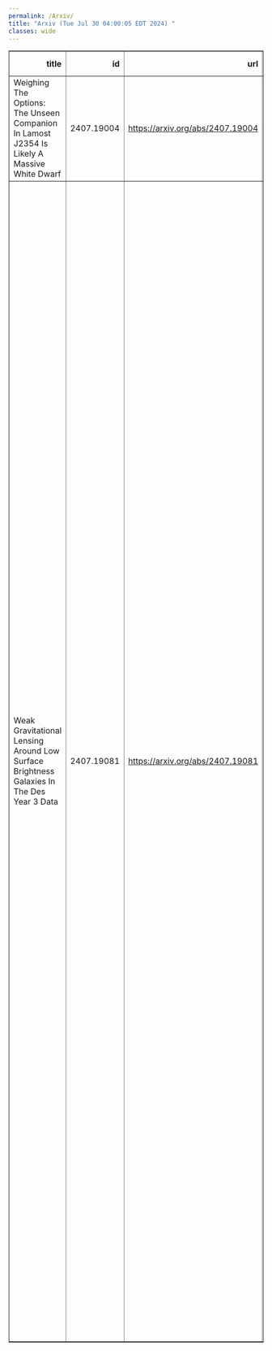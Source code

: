 ```yaml
---
permalink: /Arxiv/
title: "Arxiv (Tue Jul 30 04:00:05 EDT 2024) "
classes: wide
---
```

<table border="1" class="dataframe">
  <thead>
    <tr style="text-align: right;">
      <th>title</th>
      <th>id</th>
      <th>url</th>
      <th>authors</th>
      <th>Local Authors</th>
    </tr>
  </thead>
  <tbody>
    <tr>
      <td>Weighing The Options: The Unseen Companion In Lamost J2354 Is Likely A   Massive White Dwarf</td>
      <td>2407.19004</td>
      <td><a href="https://arxiv.org/abs/2407.19004" target="_blank">https://arxiv.org/abs/2407.19004</a></td>
      <td>M. A. Tucker, A. J. Wheeler, D. M. Rowan, M. E. Huber</td>
      <td>Adam Wheeler, Dominick Rowan, Michael Tucker</td>
    </tr>
    <tr>
      <td>Weak Gravitational Lensing Around Low Surface Brightness Galaxies In The   Des Year 3 Data</td>
      <td>2407.19081</td>
      <td><a href="https://arxiv.org/abs/2407.19081" target="_blank">https://arxiv.org/abs/2407.19081</a></td>
      <td>N. Chicoine, J. Prat, G. Zacharegkas, C. Chang, D. Tanoglidis, A. Drlica-Wagner, D. Anbajagane, S. Adhikari, A. Amon, R. H. Wechsler, A. Alarcon, K. Bechtol, M. R. Becker, G. M. Bernstein, A. Campos, A. Carnero Rosell, M. Carrasco Kind, R. Cawthon, R. Chen, A. Choi, J. Cordero, C. Davis, J. Derose, S. Dodelson, C. Doux, K. Eckert, J. Elvin-Poole, S. Everett, A. Ferté, M. Gatti, G. Giannini, D. Gruen, R. A. Gruendl, I. Harrison, K. Herner, M. Jarvis, P. -F. Leget, N. Maccrann, J. Mccullough, J. Myles, A. Navarro-Alsina, S. Pandey, M. Raveri, R. P. Rollins, A. Roodman, A. J. Ross, E. S. Rykoff, C. Sánchez, L. F. Secco, I. Sevilla-Noarbe, E. Sheldon, T. Shin, M. A. Troxel, I. Tutusaus, T. N. Varga, B. Yanny, B. Yin, J. Zuntz, M. Aguena, O. Alves, D. Bacon, D. Brooks, J. Carretero, F. J. Castander, C. Conselice, S. Desai, J. De Vicente, P. Doel, I. Ferrero, B. Flaugher, J. Frieman, J. García-Bellido, E. Gaztanaga, G. Gutierrez, S. R. Hinton, D. L. Hollowood, K. Honscheid, D. J. James, K. Kuehn, S. Lee, C. Lidman, M. Lima, J. L. Marshall, J. Mena-Fernández, R. Miquel, J. Muir, R. L. C. Ogando, A. Palmese, M. E. S. Pereira, A. Pieres, A. A. Plazas Malagón, A. Porredon, A. R. Walker, S. Samuroff, E. Sanchez, D. Sanchez Cid, M. Smith, E. Suchyta, M. E. C. Swanson, G. Tarle, C. To, D. L. Tucker, V. Vikram, N. Weaverdyck, P. Wiseman</td>
      <td>Ashley Ross, Chun-Hao To, Klaus Honscheid</td>
    </tr>
  </tbody>
</table>